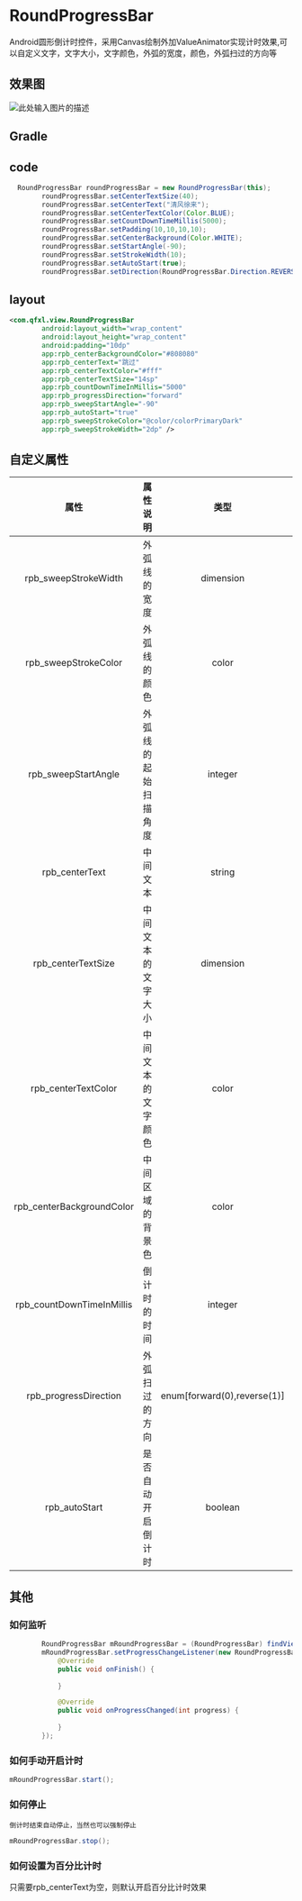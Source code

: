 # RoundProgressBar
Android圆形倒计时控件，采用Canvas绘制外加ValueAnimator实现计时效果,可以自定义文字，文字大小，文字颜色，外弧的宽度，颜色，外弧扫过的方向等

## 效果图

![此处输入图片的描述][1]

## Gradle
## code
```java
  RoundProgressBar roundProgressBar = new RoundProgressBar(this);
        roundProgressBar.setCenterTextSize(40);
        roundProgressBar.setCenterText("清风徐来");
        roundProgressBar.setCenterTextColor(Color.BLUE);
        roundProgressBar.setCountDownTimeMillis(5000);
        roundProgressBar.setPadding(10,10,10,10);       
        roundProgressBar.setCenterBackground(Color.WHITE);
        roundProgressBar.setStartAngle(-90);
        roundProgressBar.setStrokeWidth(10);
        roundProgressBar.setAutoStart(true);
        roundProgressBar.setDirection(RoundProgressBar.Direction.REVERSE);      
```

## layout
```xml
<com.qfxl.view.RoundProgressBar
        android:layout_width="wrap_content"
        android:layout_height="wrap_content"
        android:padding="10dp"
        app:rpb_centerBackgroundColor="#808080"
        app:rpb_centerText="跳过"
        app:rpb_centerTextColor="#fff"
        app:rpb_centerTextSize="14sp"
        app:rpb_countDownTimeInMillis="5000"
        app:rpb_progressDirection="forward"
        app:rpb_sweepStartAngle="-90"
        app:rpb_autoStart="true"
        app:rpb_sweepStrokeColor="@color/colorPrimaryDark"
        app:rpb_sweepStrokeWidth="2dp" />
```

## 自定义属性

|属性|属性说明|类型|默认值|
|:--:|:--:|:--:|:--:|
|rpb_sweepStrokeWidth|外弧线的宽度|dimension|5|
|rpb_sweepStrokeColor|外弧线的颜色|color|Color.BLACK|
|rpb_sweepStartAngle|外弧线的起始扫描角度|integer|-90|
|rpb_centerText|中间文本|string|-|
|rpb_centerTextSize|中间文本的文字大小|dimension|12sp|
|rpb_centerTextColor|中间文本的文字颜色|color|Color.BLACK|
|rpb_centerBackgroundColor|中间区域的背景色|color|Color.GRAY|
|rpb_countDownTimeInMillis|倒计时的时间|integer|3000(ms)|
|rpb_progressDirection|外弧扫过的方向|enum[forward(0),reverse(1)]|forward(0)|
|rpb_autoStart|是否自动开启倒计时|boolean|true|

## 其他
### 如何监听

```java
        RoundProgressBar mRoundProgressBar = (RoundProgressBar) findViewById(R.id.rpb_1);
        mRoundProgressBar.setProgressChangeListener(new RoundProgressBar.ProgressChangeListener() {
            @Override
            public void onFinish() {
               
            }

            @Override
            public void onProgressChanged(int progress) {
             
            }
        });
```
### 如何手动开启计时
```java
mRoundProgressBar.start();
```
### 如何停止
`倒计时结束自动停止，当然也可以强制停止`
```java
mRoundProgressBar.stop();
```

### 如何设置为百分比计时

只需要rpb_centerText为空，则默认开启百分比计时效果


  [1]: https://github.com/qfxl/RoundProgressBar/blob/master/gif/demo.gif
